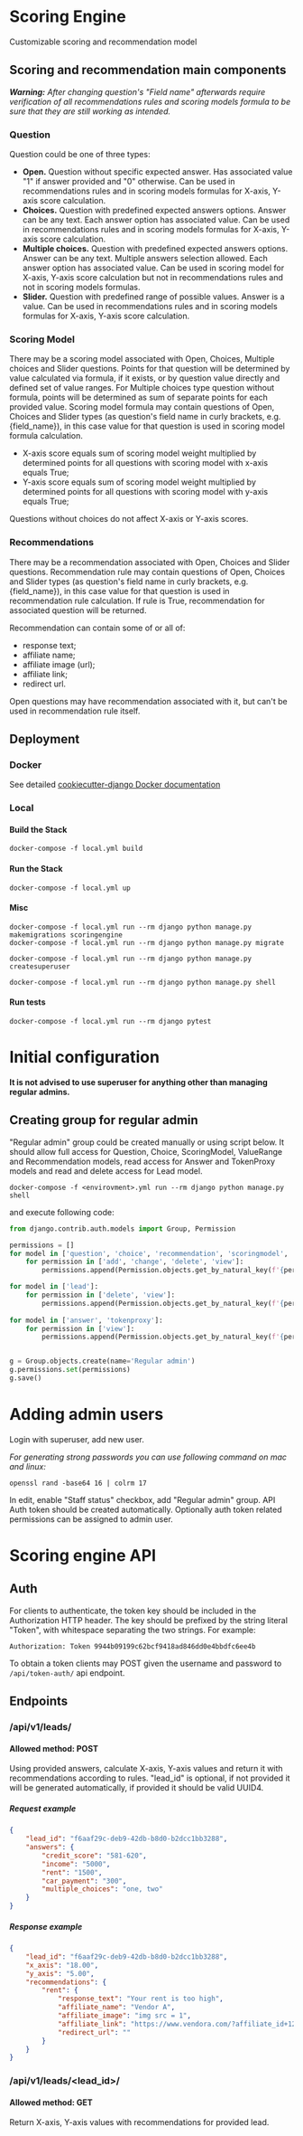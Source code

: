 # Scoring Engine

Customizable scoring and recommendation model

## Scoring and recommendation main components

_**Warning:** After changing question's "Field name" afterwards require verification of all recommendations rules and 
scoring models formula to be sure that they are still working as intended._

### Question

Question could be one of three types:
- __Open.__ Question without specific expected answer. Has associated value "1" if answer provided and "0" otherwise. 
  Can be used in recommendations rules and in scoring models formulas for X-axis, Y-axis score calculation.
- __Choices.__ Question with predefined expected answers options. Answer can be any text. Each answer option has 
  associated value. Can be used in recommendations rules and in scoring models formulas for X-axis, Y-axis score 
  calculation.
- __Multiple choices.__ Question with predefined expected answers options. Answer can be any text. Multiple answers 
  selection allowed. Each answer option has associated value. Can be used in scoring model for X-axis, Y-axis score 
  calculation but not in recommendations rules and not in scoring models formulas.
- __Slider.__ Question with predefined range of possible values. Answer is a value. Can be used in recommendations 
  rules and in scoring models formulas for X-axis, Y-axis score calculation.

### Scoring Model

There may be a scoring model associated with Open, Choices, Multiple choices and Slider questions. 
Points for that question will be determined by value calculated via formula, 
if it exists, or by question value directly and defined set of value ranges. 
For Multiple choices type question without formula, points will be determined as sum of separate points 
for each provided value. 
Scoring model formula may contain questions of Open, Choices and Slider types 
(as question's field name in curly brackets, e.g. {field_name}), 
in this case value for that question is used in scoring model formula calculation.

- X-axis score equals sum of scoring model weight multiplied by determined points for all questions with scoring model
  with x-axis equals True;
- Y-axis score equals sum of scoring model weight multiplied by determined points for all questions with scoring model
  with y-axis equals True;

Questions without choices do not affect X-axis or Y-axis scores.

### Recommendations

There may be a recommendation associated with Open, Choices and Slider questions. 
Recommendation rule may contain questions of Open, Choices and Slider types
(as question's field name in curly brackets, e.g. {field_name}), 
in this case value for that question is used in recommendation rule calculation. 
If rule is True, recommendation for associated question will be returned.

Recommendation can contain some of or all of:
- response text;
- affiliate name;
- affiliate image (url);
- affiliate link;
- redirect url.

Open questions may have recommendation associated with it, but can't be used in recommendation rule itself.

## Deployment

### Docker

See detailed [cookiecutter-django Docker documentation](http://cookiecutter-django.readthedocs.io/en/latest/deployment-with-docker.html)

### Local

#### Build the Stack

    docker-compose -f local.yml build

#### Run the Stack

    docker-compose -f local.yml up

#### Misc

    docker-compose -f local.yml run --rm django python manage.py makemigrations scoringengine
    docker-compose -f local.yml run --rm django python manage.py migrate

    docker-compose -f local.yml run --rm django python manage.py createsuperuser

    docker-compose -f local.yml run --rm django python manage.py shell

#### Run tests

    docker-compose -f local.yml run --rm django pytest

# Initial configuration

**It is not advised to use superuser for anything other than managing regular admins.**

## Creating group for regular admin

"Regular admin" group could be created manually or using script below. 
It should allow full access for Question, Choice, ScoringModel, ValueRange and Recommendation models, read access for 
Answer and TokenProxy models and read and delete access for Lead model.

    docker-compose -f <envirovment>.yml run --rm django python manage.py shell

and execute following code:

```python
from django.contrib.auth.models import Group, Permission

permissions = []
for model in ['question', 'choice', 'recommendation', 'scoringmodel', 'valuerange']:
    for permission in ['add', 'change', 'delete', 'view']:
        permissions.append(Permission.objects.get_by_natural_key(f'{permission}_{model}', 'scoringengine', model))

for model in ['lead']:
    for permission in ['delete', 'view']:
        permissions.append(Permission.objects.get_by_natural_key(f'{permission}_{model}', 'scoringengine', model))
        
for model in ['answer', 'tokenproxy']:
    for permission in ['view']:
        permissions.append(Permission.objects.get_by_natural_key(f'{permission}_{model}', 'scoringengine', model))


g = Group.objects.create(name='Regular admin')
g.permissions.set(permissions)
g.save()
```

# Adding admin users

Login with superuser, add new user.

*For generating strong passwords you can use following command on mac and linux:*

    openssl rand -base64 16 | colrm 17

In edit, enable "Staff status" checkbox, add "Regular admin" group.
API Auth token should be created automatically. Optionally auth token related permissions can be assigned to admin user.

# Scoring engine API
## Auth
For clients to authenticate, the token key should be included in the Authorization HTTP header. 
The key should be prefixed by the string literal "Token", with whitespace separating the two strings. For example:
```
Authorization: Token 9944b09199c62bcf9418ad846dd0e4bbdfc6ee4b
```
To obtain a token clients may POST given the username and password to ```/api/token-auth/``` api endpoint.

## Endpoints

### /api/v1/leads/
#### Allowed method: POST
Using provided answers, calculate X-axis, Y-axis values and return it with recommendations according to rules.
"lead_id" is optional, if not provided it will be generated automatically, if provided it should be valid UUID4.

##### Request example
```json
{
    "lead_id": "f6aaf29c-deb9-42db-b8d0-b2dcc1bb3288",
    "answers": {
        "credit_score": "581-620",
        "income": "5000",
        "rent": "1500",
        "car_payment": "300",
        "multiple_choices": "one, two"
    }
}
```

##### Response example
```json
{
    "lead_id": "f6aaf29c-deb9-42db-b8d0-b2dcc1bb3288",
    "x_axis": "18.00",
    "y_axis": "5.00",
    "recommendations": {
        "rent": {
            "response_text": "Your rent is too high",
            "affiliate_name": "Vendor A",
            "affiliate_image": "img src = 1",
            "affiliate_link": "https://www.vendora.com/?affiliate_id+1234",
            "redirect_url": ""
        }
    }
}
```

### /api/v1/leads/<lead_id>/
#### Allowed method: GET
Return X-axis, Y-axis values with recommendations for provided lead.
